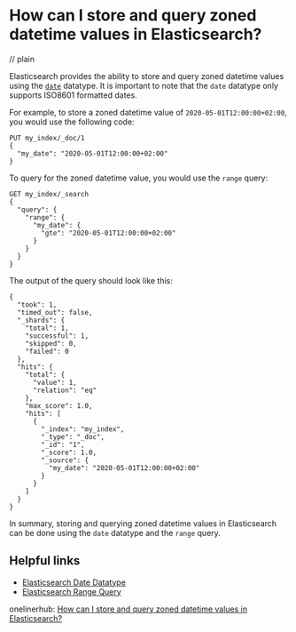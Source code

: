 # How can I store and query zoned datetime values in Elasticsearch?
// plain

Elasticsearch provides the ability to store and query zoned datetime values using the [`date`](https://www.elastic.co/guide/en/elasticsearch/reference/current/date.html) datatype. It is important to note that the `date` datatype only supports ISO8601 formatted dates.

For example, to store a zoned datetime value of `2020-05-01T12:00:00+02:00`, you would use the following code:

```
PUT my_index/_doc/1
{
  "my_date": "2020-05-01T12:00:00+02:00"
}
```

To query for the zoned datetime value, you would use the `range` query:

```
GET my_index/_search
{
  "query": {
    "range": {
      "my_date": {
        "gte": "2020-05-01T12:00:00+02:00"
      }
    }
  }
}
```

The output of the query should look like this:

```
{
  "took": 1,
  "timed_out": false,
  "_shards": {
    "total": 1,
    "successful": 1,
    "skipped": 0,
    "failed": 0
  },
  "hits": {
    "total": {
      "value": 1,
      "relation": "eq"
    },
    "max_score": 1.0,
    "hits": [
      {
        "_index": "my_index",
        "_type": "_doc",
        "_id": "1",
        "_score": 1.0,
        "_source": {
          "my_date": "2020-05-01T12:00:00+02:00"
        }
      }
    ]
  }
}
```

In summary, storing and querying zoned datetime values in Elasticsearch can be done using the `date` datatype and the `range` query.

## Helpful links
- [Elasticsearch Date Datatype](https://www.elastic.co/guide/en/elasticsearch/reference/current/date.html)
- [Elasticsearch Range Query](https://www.elastic.co/guide/en/elasticsearch/reference/current/query-dsl-range-query.html)

onelinerhub: [How can I store and query zoned datetime values in Elasticsearch?](https://onelinerhub.com/elasticsearch/how-can-i-store-and-query-zoned-datetime-values-in-elasticsearch)